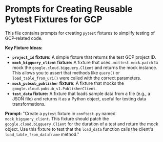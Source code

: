 # Prompts for Creating Reusable Pytest Fixtures for GCP

This file contains prompts for creating `pytest` fixtures to simplify testing of GCP-related code.

**Key Fixture Ideas:**
- **`project_id` fixture:** A simple fixture that returns the test GCP project ID.
- **`mock_bigquery_client` fixture:** A fixture that uses `unittest.mock.patch` to mock the `google.cloud.bigquery.Client` and returns the mock instance. This allows you to assert that methods like `query()` or `load_table_from_uri()` were called with the correct parameters.
- **`mock_pubsub_publisher` fixture:** A fixture that mocks the `google.cloud.pubsub_v1.PublisherClient`.
- **`test_data` fixture:** A fixture that loads sample data from a file (e.g., a JSON file) and returns it as a Python object, useful for testing data transformations.

**Prompt:**
"Create a `pytest` fixture in `conftest.py` named `mock_bigquery_client`. This fixture should patch the `google.cloud.bigquery.Client` for the duration of a test and return the mock object. Use this fixture to test that the `load_data` function calls the client's `load_table_from_dataframe` method."